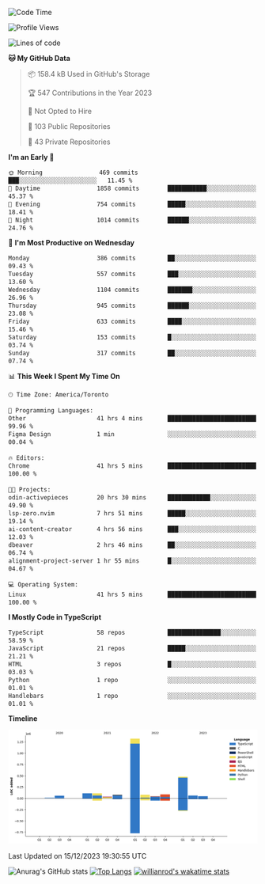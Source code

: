 <!--START_SECTION:waka-->
![Code Time](http://img.shields.io/badge/Code%20Time-925%20hrs%2045%20mins-blue)

![Profile Views](http://img.shields.io/badge/Profile%20Views-0-blue)

![Lines of code](https://img.shields.io/badge/From%20Hello%20World%20I%27ve%20Written-2.5%20million%20lines%20of%20code-blue)

**🐱 My GitHub Data** 

> 📦 158.4 kB Used in GitHub's Storage 
 > 
> 🏆 547 Contributions in the Year 2023
 > 
> 🚫 Not Opted to Hire
 > 
> 📜 103 Public Repositories 
 > 
> 🔑 43 Private Repositories 
 > 
**I'm an Early 🐤** 

```text
🌞 Morning                469 commits         ███░░░░░░░░░░░░░░░░░░░░░░   11.45 % 
🌆 Daytime                1858 commits        ███████████░░░░░░░░░░░░░░   45.37 % 
🌃 Evening                754 commits         █████░░░░░░░░░░░░░░░░░░░░   18.41 % 
🌙 Night                  1014 commits        ██████░░░░░░░░░░░░░░░░░░░   24.76 % 
```
📅 **I'm Most Productive on Wednesday** 

```text
Monday                   386 commits         ██░░░░░░░░░░░░░░░░░░░░░░░   09.43 % 
Tuesday                  557 commits         ███░░░░░░░░░░░░░░░░░░░░░░   13.60 % 
Wednesday                1104 commits        ███████░░░░░░░░░░░░░░░░░░   26.96 % 
Thursday                 945 commits         ██████░░░░░░░░░░░░░░░░░░░   23.08 % 
Friday                   633 commits         ████░░░░░░░░░░░░░░░░░░░░░   15.46 % 
Saturday                 153 commits         █░░░░░░░░░░░░░░░░░░░░░░░░   03.74 % 
Sunday                   317 commits         ██░░░░░░░░░░░░░░░░░░░░░░░   07.74 % 
```


📊 **This Week I Spent My Time On** 

```text
🕑︎ Time Zone: America/Toronto

💬 Programming Languages: 
Other                    41 hrs 4 mins       █████████████████████████   99.96 % 
Figma Design             1 min               ░░░░░░░░░░░░░░░░░░░░░░░░░   00.04 % 

🔥 Editors: 
Chrome                   41 hrs 5 mins       █████████████████████████   100.00 % 

🐱‍💻 Projects: 
odin-activepieces        20 hrs 30 mins      ████████████░░░░░░░░░░░░░   49.90 % 
lsp-zero.nvim            7 hrs 51 mins       █████░░░░░░░░░░░░░░░░░░░░   19.14 % 
ai-content-creator       4 hrs 56 mins       ███░░░░░░░░░░░░░░░░░░░░░░   12.03 % 
dbeaver                  2 hrs 46 mins       ██░░░░░░░░░░░░░░░░░░░░░░░   06.74 % 
alignment-project-server 1 hr 55 mins        █░░░░░░░░░░░░░░░░░░░░░░░░   04.67 % 

💻 Operating System: 
Linux                    41 hrs 5 mins       █████████████████████████   100.00 % 
```

**I Mostly Code in TypeScript** 

```text
TypeScript               58 repos            ███████████████░░░░░░░░░░   58.59 % 
JavaScript               21 repos            █████░░░░░░░░░░░░░░░░░░░░   21.21 % 
HTML                     3 repos             █░░░░░░░░░░░░░░░░░░░░░░░░   03.03 % 
Python                   1 repo              ░░░░░░░░░░░░░░░░░░░░░░░░░   01.01 % 
Handlebars               1 repo              ░░░░░░░░░░░░░░░░░░░░░░░░░   01.01 % 
```



**Timeline**

![Lines of Code chart](https://raw.githubusercontent.com/wise-introvert/wise-introvert/master/assets/bar_graph.png)


 Last Updated on 15/12/2023 19:30:55 UTC
<!--END_SECTION:waka-->

![Anurag's GitHub stats](https://github-readme-stats.vercel.app/api?username=wise-introvert&count_private=true&show_icons=true)
[![Top Langs](https://github-readme-stats.vercel.app/api/top-langs/?username=wise-introvert&langs_count=10)](https://github.com/anuraghazra/github-readme-stats)
[![willianrod's wakatime stats](https://github-readme-stats.vercel.app/api/wakatime?username=wiseintrovert)](https://github.com/anuraghazra/github-readme-stats)
